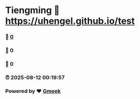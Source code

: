 # Tiengming :link: https://uhengel.github.io/test 
### :page_facing_up: [0](https://uhengel.github.io/test/tag.html) 
### :speech_balloon: 0 
### :hibiscus: 0 
### :alarm_clock: 2025-08-12 00:19:57 
### Powered by :heart: [Gmeek](https://github.com/Meekdai/Gmeek)
